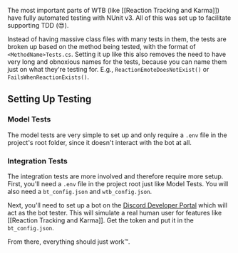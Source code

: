 The most important parts of WTB (like [[Reaction Tracking and Karma]]) have fully automated testing with NUnit v3. All of this was set up to facilitate supporting TDD (😍).

Instead of having massive class files with many tests in them, the tests are broken up based on the method being tested, with the format of `<MethodName>Tests.cs`. Setting it up like this also removes the need to have very long and obnoxious names for the tests, because you can name them just on what they're testing for. E.g., `ReactionEmoteDoesNotExist()` or `FailsWhenReactionExists()`. 

## Setting Up Testing
### Model Tests
The model tests are very simple to set up and only require a `.env` file in the project's root folder, since it doesn't interact with the bot at all.

### Integration Tests
The integration tests are more involved and therefore require more setup. First, you'll need a `.env` file in the project root just like Model Tests. You will also need a `bt_config.json` and `wtb_config.json`.

Next, you'll need to set up a bot on the [Discord Developer Portal](https://discord.com/developers/applications) which will act as the bot tester. This will simulate a real human user for features like [[Reaction Tracking and Karma]]. Get the token and put it in the `bt_config.json`. 

From there, everything should just work™️. 

